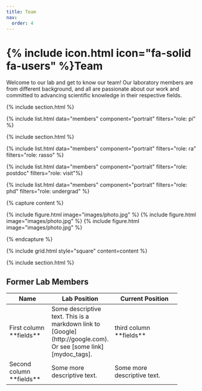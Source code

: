 ```yaml
---
title: Team
nav:
  order: 4
---
```


# {% include icon.html icon="fa-solid fa-users" %}Team


Welcome to our lab and get to know our team! Our laboratory members are from different background, and all are passionate about our work and committed to advancing scientific knowledge in their respective fields. 


{% include section.html %}

{% include list.html data="members" component="portrait" filters="role: pi" %}

{% include section.html %}

{% include list.html data="members" component="portrait" filters="role: ra" filters="role: rasso" %}

{% include list.html data="members" component="portrait" filters="role: postdoc" filters="role: visit"%}

{% include list.html data="members" component="portrait" filters="role: phd" filters="role: undergrad" %}


{% capture content %}

  {% include figure.html image="images/photo.jpg" %}
  {% include figure.html image="images/photo.jpg" %}
  {% include figure.html image="images/photo.jpg" %}
  
{% endcapture %}

{% include grid.html style="square" content=content %}

{% include section.html %}


## Former Lab Members 


<table style="width:90%">
<colgroup>
<col width="25%" />
<col width="35%" />
<col width="40%" />
</colgroup>
<thead>
<tr class="header">
<th>Name</th>
<th>Lab Position</th>
<th>Current Position</th>
</tr>
</thead>
<tbody>
<tr>
<td markdown="span">First column **fields**</td>
<td markdown="span">Some descriptive text. This is a markdown link to [Google](http://google.com). Or see [some link][mydoc_tags].</td>
<td markdown="span">third column **fields**</td>
</tr>
<tr>
<td markdown="span">Second column **fields**</td>
<td markdown="span">Some more descriptive text.</td>
<td markdown="span">Some more descriptive text.</td>
</tr>
</tbody>
</table>